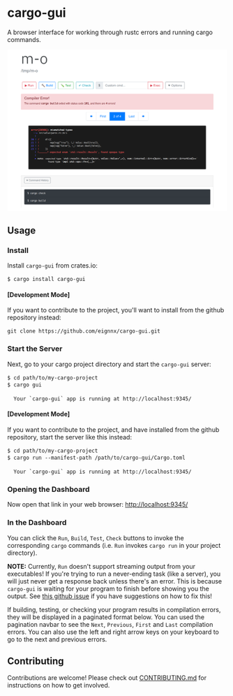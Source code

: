 # cargo-gui
A browser interface for working through rustc errors and running cargo commands.

![sample image](https://github.com/eignnx/cargo-gui/blob/master/test-screenshot.png)

## Usage

### Install

Install `cargo-gui` from crates.io:

```shell
$ cargo install cargo-gui
```

#### [Development Mode]

If you want to contribute to the project, you'll want to install from the github repository instead:

```shell
git clone https://github.com/eignnx/cargo-gui.git
```

### Start the Server

Next, go to your cargo project directory and start the `cargo-gui` server:

```shell
$ cd path/to/my-cargo-project
$ cargo gui

  Your `cargo-gui` app is running at http://localhost:9345/

```

#### [Development Mode]

If you want to contribute to the project, and have installed from the github repository, start the server like this instead:

```shell
$ cd path/to/my-cargo-project
$ cargo run --manifest-path /path/to/cargo-gui/Cargo.toml

  Your `cargo-gui` app is running at http://localhost:9345/

```

### Opening the Dashboard

Now open that link in your web browser: [http://localhost:9345/](http://localhost:9345/)

### In the Dashboard

You can click the `Run`, `Build`, `Test`, `Check` buttons to invoke the corresponding `cargo` commands (i.e. `Run` invokes `cargo run` in your project directory).

**NOTE:** Currently, `Run` doesn't support streaming output from your executables! If you're trying to run a never-ending task (like a server), you will just never get a response back unless there's an error. This is because `cargo-gui` is waiting for your program to finish before showing you the output. See [this github issue](https://github.com/eignnx/cargo-gui/issues/2) if you have suggestions on how to fix this!

If building, testing, or checking your program results in compilation errors, they will be displayed in a paginated format below. You can used the pagination navbar to see the `Next`, `Previous`, `First` and `Last` compilation errors. You can also use the left and right arrow keys on your keyboard to go to the next and previous errors.

## Contributing
Contributions are welcome! Please check out [CONTRIBUTING.md](https://github.com/eignnx/cargo-gui/blob/master/CONTRIBUTING.md) for instructions on how to get involved.
